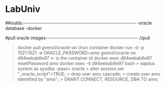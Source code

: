 # LabUniv

##outils:--------------------------------------------------------
  -oracle database
  -docker
  
#pull oracle images----------------------------------------------
//pull
> docker pull gvenzl/oracle-xe
//run container
> docker run -d -p 1521:1521 -e ORACLE_PASSWORD=amo gvenzl/oracle-xe
	d94eebab6e97 <- is the container id
> docker exec d94eebab6e97 resetPassword amo
> docker exec -it d94eebab6e97 bash
    > sqlplus system as sysdba
      -pass= oracle
        > alter session set "_oracle_script"=TRUE;
        > drop user amo cascade;
        > create user amo identified by "amo";
        > GRANT CONNECT, RESOURCE, DBA TO amo;
